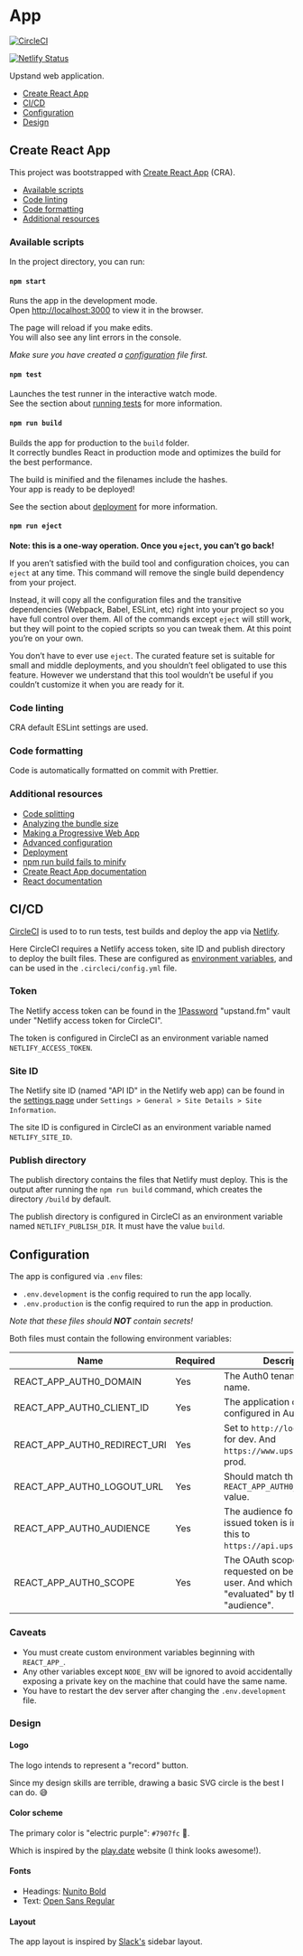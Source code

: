 # App

[![CircleCI](https://circleci.com/gh/upstandfm/app.svg?style=svg)](https://circleci.com/gh/upstandfm/app)

[![Netlify Status](https://api.netlify.com/api/v1/badges/621e0425-89e1-4168-9168-0341e0f4da45/deploy-status)](https://app.netlify.com/sites/upstand-fm-app/deploys)

Upstand web application.

- [Create React App](#create-react-app)
- [CI/CD](#cicd)
- [Configuration](#configuration)
- [Design](#design)

## Create React App

This project was bootstrapped with [Create React App](https://github.com/facebook/create-react-app) (CRA).

- [Available scripts](#available-scripts)
- [Code linting](#code-linting)
- [Code formatting](#code-formatting)
- [Additional resources](#additional-resources)

### Available scripts

In the project directory, you can run:

#### `npm start`

Runs the app in the development mode.<br>
Open [http://localhost:3000](http://localhost:3000) to view it in the browser.

The page will reload if you make edits.<br>
You will also see any lint errors in the console.

_Make sure you have created a [configuration](#configuration) file first._

#### `npm test`

Launches the test runner in the interactive watch mode.<br>
See the section about [running tests](https://facebook.github.io/create-react-app/docs/running-tests) for more information.

#### `npm run build`

Builds the app for production to the `build` folder.<br>
It correctly bundles React in production mode and optimizes the build for the best performance.

The build is minified and the filenames include the hashes.<br>
Your app is ready to be deployed!

See the section about [deployment](https://facebook.github.io/create-react-app/docs/deployment) for more information.

#### `npm run eject`

**Note: this is a one-way operation. Once you `eject`, you can’t go back!**

If you aren’t satisfied with the build tool and configuration choices, you can `eject` at any time. This command will remove the single build dependency from your project.

Instead, it will copy all the configuration files and the transitive dependencies (Webpack, Babel, ESLint, etc) right into your project so you have full control over them. All of the commands except `eject` will still work, but they will point to the copied scripts so you can tweak them. At this point you’re on your own.

You don’t have to ever use `eject`. The curated feature set is suitable for small and middle deployments, and you shouldn’t feel obligated to use this feature. However we understand that this tool wouldn’t be useful if you couldn’t customize it when you are ready for it.

### Code linting

CRA default ESLint settings are used.

### Code formatting

Code is automatically formatted on commit with Prettier.

### Additional resources

- [Code splitting](https://facebook.github.io/create-react-app/docs/code-splitting)
- [Analyzing the bundle size](https://facebook.github.io/create-react-app/docs/analyzing-the-bundle-size)
- [Making a Progressive Web App](https://facebook.github.io/create-react-app/docs/making-a-progressive-web-app)
- [Advanced configuration](https://facebook.github.io/create-react-app/docs/advanced-configuration)
- [Deployment](https://facebook.github.io/create-react-app/docs/deployment)
- [npm run build fails to minify](https://facebook.github.io/create-react-app/docs/troubleshooting#npm-run-build-fails-to-minify)
- [Create React App documentation](https://facebook.github.io/create-react-app/docs/getting-started)
- [React documentation](https://reactjs.org/)

## CI/CD

[CircleCI](https://circleci.com/gh/organizations/upstandfm) is used to to run tests, test builds and deploy the app via [Netlify](https://app.netlify.com).

Here CircleCI requires a Netlify access token, site ID and publish directory to deploy the built files. These are configured as [environment variables](https://circleci.com/gh/upstandfm/app/edit#env-vars), and can be used in the `.circleci/config.yml` file.

### Token

The Netlify access token can be found in the [1Password](https://1password.com/) "upstand.fm" vault under "Netlify access token for CircleCI".

The token is configured in CircleCI as an environment variable named `NETLIFY_ACCESS_TOKEN`.

### Site ID

The Netlify site ID (named "API ID" in the Netlify web app) can be found in the [settings page](https://app.netlify.com/sites/upstand-fm-app/settings/general) under `Settings > General > Site Details > Site Information`.

The site ID is configured in CircleCI as an environment variable named `NETLIFY_SITE_ID`.

### Publish directory

The publish directory contains the files that Netlify must deploy. This is the output after running the `npm run build` command, which creates the directory `/build` by default.

The publish directory is configured in CircleCI as an environment variable named `NETLIFY_PUBLISH_DIR`. It must have the value `build`.

## Configuration

The app is configured via `.env` files:

- `.env.development` is the config required to run the app locally.
- `.env.production` is the config required to run the app in production.

_Note that these files should **NOT** contain secrets!_

Both files must contain the following environment variables:

| Name                         | Required | Description                                                                                             |
| ---------------------------- | -------- | ------------------------------------------------------------------------------------------------------- |
| REACT_APP_AUTH0_DOMAIN       | Yes      | The Auth0 tenant domain name.                                                                           |
| REACT_APP_AUTH0_CLIENT_ID    | Yes      | The application client ID as configured in Auth0.                                                       |
| REACT_APP_AUTH0_REDIRECT_URI | Yes      | Set to `http://localhost:3000` for dev. And `https://www.upstand.fm` for prod.                          |
| REACT_APP_AUTH0_LOGOUT_URL   | Yes      | Should match the `REACT_APP_AUTH0_REDIRECT_URI` value.                                                  |
| REACT_APP_AUTH0_AUDIENCE     | Yes      | The audience for which the issued token is intended. Set this to `https://api.upstand.fm`.              |
| REACT_APP_AUTH0_SCOPE        | Yes      | The OAuth scopes that are requested on behalf of the user. And which are "evaluated" by the "audience". |

### Caveats

- You must create custom environment variables beginning with `REACT_APP_`.
- Any other variables except `NODE_ENV` will be ignored to avoid accidentally
  exposing a private key on the machine that could have the same name.
- You have to restart the dev server after changing the `.env.development` file.

### Design

#### Logo

The logo intends to represent a "record" button.

Since my design skills are terrible, drawing a basic SVG circle is the best I can do. 😅

#### Color scheme

The primary color is "electric purple": `#7907fc` 💜.

Which is inspired by the [play.date](https://play.date/) website (I think looks awesome!).

#### Fonts

- Headings: [Nunito Bold](https://fonts.google.com/specimen/Nunito)
- Text: [Open Sans Regular](https://fonts.google.com/specimen/Open+Sans)

#### Layout

The app layout is inspired by [Slack's](https://slack.com) sidebar layout.
